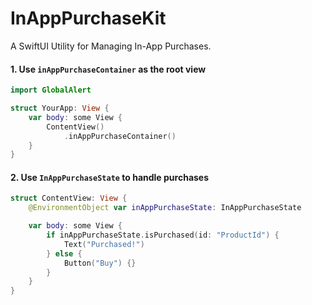 # InAppPurchaseKit

A SwiftUI Utility for Managing In-App Purchases.

#### 1. Use `inAppPurchaseContainer` as the root view
```swift
import GlobalAlert

struct YourApp: View {
    var body: some View {
        ContentView()
            .inAppPurchaseContainer()
    }
}
```

#### 2. Use `InAppPurchaseState` to handle purchases
```swift
struct ContentView: View {
    @EnvironmentObject var inAppPurchaseState: InAppPurchaseState

    var body: some View {
        if inAppPurchaseState.isPurchased(id: "ProductId") {
            Text("Purchased!")
        } else {
            Button("Buy") {}
        }
    }
}
```
